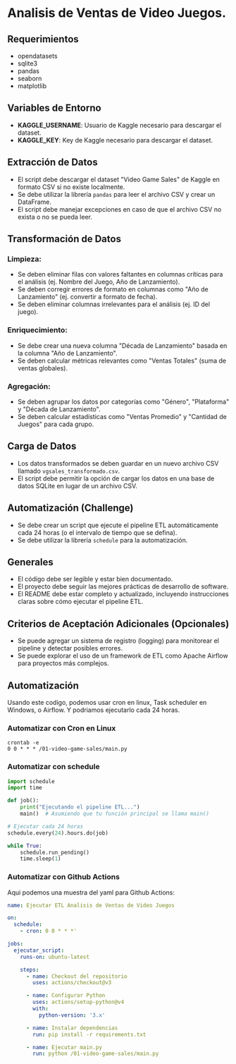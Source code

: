 # Analisis de Ventas de Video Juegos.

## Requerimientos
- opendatasets
- sqlite3
- pandas
- seaborn
- matplotlib

## Variables de Entorno
- **KAGGLE_USERNAME**: Usuario de Kaggle necesario para descargar el dataset.
- **KAGGLE_KEY**: Key de Kaggle necesario para descargar el dataset.

## Extracción de Datos
- El script debe descargar el dataset "Video Game Sales" de Kaggle en formato CSV si no existe localmente.
- Se debe utilizar la librería `pandas` para leer el archivo CSV y crear un DataFrame.
- El script debe manejar excepciones en caso de que el archivo CSV no exista o no se pueda leer.

## Transformación de Datos

### Limpieza:
- Se deben eliminar filas con valores faltantes en columnas críticas para el análisis (ej. Nombre del Juego, Año de Lanzamiento).
- Se deben corregir errores de formato en columnas como "Año de Lanzamiento" (ej. convertir a formato de fecha).
- Se deben eliminar columnas irrelevantes para el análisis (ej. ID del juego).

### Enriquecimiento:
- Se debe crear una nueva columna "Década de Lanzamiento" basada en la columna "Año de Lanzamiento".
- Se deben calcular métricas relevantes como "Ventas Totales" (suma de ventas globales).

### Agregación:
- Se deben agrupar los datos por categorías como "Género", "Plataforma" y "Década de Lanzamiento".
- Se deben calcular estadísticas como "Ventas Promedio" y "Cantidad de Juegos" para cada grupo.

## Carga de Datos
- Los datos transformados se deben guardar en un nuevo archivo CSV llamado `vgsales_transformado.csv`.
- El script debe permitir la opción de cargar los datos en una base de datos SQLite en lugar de un archivo CSV.

## Automatización (Challenge)

- Se debe crear un script que ejecute el pipeline ETL automáticamente cada 24 horas (o el intervalo de tiempo que se defina).
- Se debe utilizar la librería `schedule` para la automatización.

## Generales
- El código debe ser legible y estar bien documentado.
- El proyecto debe seguir las mejores prácticas de desarrollo de software.
- El README debe estar completo y actualizado, incluyendo instrucciones claras sobre cómo ejecutar el pipeline ETL.

## Criterios de Aceptación Adicionales (Opcionales)
- Se puede agregar un sistema de registro (logging) para monitorear el pipeline y detectar posibles errores.
- Se puede explorar el uso de un framework de ETL como Apache Airflow para proyectos más complejos.

## Automatización
Usando este codigo, podemos usar cron en linux, Task scheduler en Windows, o Airflow. Y podriamos ejecutarlo cada 24 horas.
### Automatizar con Cron en Linux
```
crontab -e
0 0 * * * /01-video-game-sales/main.py
```

### Automatizar con schedule
```python
import schedule
import time

def job():
    print("Ejecutando el pipeline ETL...")
    main()  # Asumiendo que tu función principal se llama main()

# Ejecutar cada 24 horas
schedule.every(24).hours.do(job)

while True:
    schedule.run_pending()
    time.sleep(1)
```

### Automatizar con Github Actions
Aqui podemos una muestra del yaml para Github Actions:

```yaml
name: Ejecutar ETL Analisis de Ventas de Video Juegos

on:
  schedule:
    - cron: 0 0 * * *'

jobs:
  ejecutar_script:
    runs-on: ubuntu-latest

    steps:
      - name: Checkout del repositorio
        uses: actions/checkout@v3

      - name: Configurar Python
        uses: actions/setup-python@v4
        with:
          python-version: '3.x'

      - name: Instalar dependencias
        run: pip install -r requirements.txt

      - name: Ejecutar main.py
        run: python /01-video-game-sales/main.py
```
